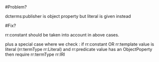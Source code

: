 #Problem?

dcterms:publisher is object property but literal is given instead

#Fix?

rr:constant should be taken into account in above cases.

plus a special case where we check :
if rr:constant OR rr:template value is literal (rr:termType rr:Literal) and rr:predicate value has an ObjectPoperty 
then require rr:termType rr:IRI

